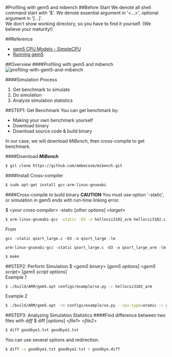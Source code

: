 #Profiling with gem5 and mibench
##Before Start
We denote all shell command start with '$'. We denote essential argument in '<...>', optional argument in '[...]'. <br />
We don't show working directory, so you have to find it yourself. (We believe your maturity!)

##Reference
- [gem5 CPU Models - SimpleCPU](http://www.m5sim.org/SimpleCPU)
- [Running gem5](http://www.gem5.org/Running_gem5)

##Overview
####Profiling with gem5 and mibench
![profiling-with-gem5-and-mibench](http://dclab.yonsei.ac.kr/csi3102/profiling_with_gem5_and_mibench.png)

####Simulation Process
1. Get benchmark to simulate
2. Do simulation
3. Analyze simulation statistics

##STEP1: Get Benchmark
You can get benchmark by:
- Making your own benchmark yourself
- Download binary
- Download source code & build binary

In our case, we will download _MiBench_, then cross-compile to get benchmark.

####Download ___MiBench___
```sh
$ git clone https://github.com/embecosm/mibench.git
```

####Install Cross-compiler
```sh
$ sudo apt-get install gcc-arm-linux-gnueabi
```

####Cross-compile to build binary
**CAUTION** You must use option '-static', or simulation in gem5 ends with run-time linking error. <br />

$ <_your cross-compiler_> -static [_other options_] <_target_>

```sh
$ arm-linux-gnueabi-gcc -static -O3 -o hellocsi3102_arm hellocsi3102.c 
```

From
```make
gcc -static qsort_large.c -O3 -o qsort_large -lm 
```

```make
arm-linux-gnueabi-gcc -static qsort_large.c -O3 -o qsort_large_arm -lm 
```

```sh
$ make
```





##STEP2: Perform Simulation
$ <_gem5 binary_> [_gem5 options_] <_gem5 script_> [_gem5 script options_] <br />
Example 1
```sh
$ ./build/ARM/gem5.opt configs/example/se.py -c hellocsi3102_arm
```

Example 2
```sh
$ ./build/ARM/gem5.opt -re configs/example/se.py --cpu-type=atomic -c goodbye_arm -o "Kyoungwoo Jongho CSI3102"
```

##STEP3: Analyzing Simulation Statistics
####Find difference between two files with _diff_
$ diff [_options_] <_file1_> <_file2_>

```sh
$ diff goodbye1.txt goodbye2.txt
```

You can use several options and redirection.
```sh
$ diff -u goodbye1.txt goodbye2.txt > goodbye.diff
```
